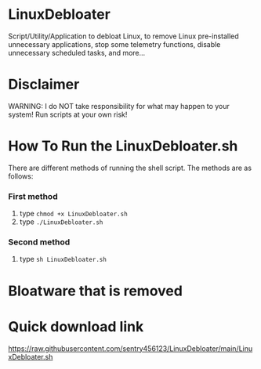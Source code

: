 # LinuxDebloater
Script/Utility/Application to debloat Linux, to remove Linux pre-installed unnecessary applications, stop some telemetry functions, disable unnecessary scheduled tasks, and more...

# Disclaimer
WARNING: I do NOT take responsibility for what may happen to your system! Run scripts at your own risk!

# How To Run the LinuxDebloater.sh
There are different methods of running the shell script. The methods are as follows:

### First method
1. type `chmod +x LinuxDebloater.sh`
2. type `./LinuxDebloater.sh`

### Second method
1. type `sh LinuxDebloater.sh`

# Bloatware that is removed
# Quick download link
https://raw.githubusercontent.com/sentry456123/LinuxDebloater/main/LinuxDebloater.sh
